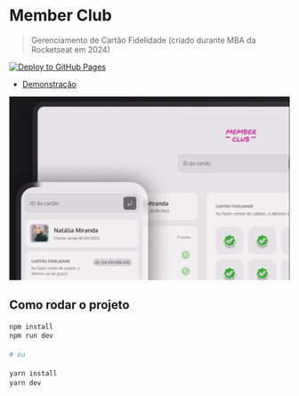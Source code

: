 # Member Club
> Gerenciamento de Cartão Fidelidade (criado durante MBA da Rocketseat em 2024)

[![Deploy to GitHub Pages](https://github.com/santospatrick/projeto-member-club/actions/workflows/deploy.yml/badge.svg)](https://github.com/santospatrick/projeto-member-club/actions/workflows/deploy.yml)

- [Demonstração](https://santospatrick.com/projeto-member-club/)

![Member Club Desktop / Mobile](./docs/image.png)

## Como rodar o projeto
```bash
npm install
npm run dev

# ou

yarn install
yarn dev
```
